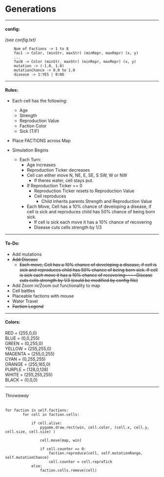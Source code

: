 # Generations
---
#### config:
*(see config.txt)*
```
    Num of Factions -> 1 to 8
    fac1 -> Color, (minStr, maxStr) (minRepr, maxRepr) (x, y)
    ...
    facN -> Color (minStr, maxStr) (minRepr, maxRepr) (x, y)
    mutation -> (-1.0, 1.0)
    mutationChance -> 0.0 to 1.0
    disease -> 1:YES | 0:NO
```
---
#### Rules:
- Each cell has the following:
    - Age
    - Strength
    - Reproduction Value
    - Faction Color
    - Sick (T/F)

- Place FACTIONS across Map

- Simulation Begins
    - Each Turn:
        - Age increases
        - Reproduction Ticker decreases
        - Cell can either move N, NE, E, SE, S SW, W or NW
            - If theres water, cell stays put.
        - If Reproduction Ticker == 0
            - Reproduction Ticker resets to Reproduction Value 
            - Cell reproduces
                - Child inherits parents Strength and Reproduction Value
        -  Each Move, Cell has a 10% chance of developing a disease, if cell is sick and reproduces child has 50% chance of being born sick. 
            - If cell is sick each move it has a 10% chance of recovering
            - Disease cuts cells strength by 1/3
            
---
    


#### To-Do:
-  Add mutations
-  ~~Add Disease~~
    - ~~Each move, Cell has a 10% chance of developing a disease, if cell is sick and reproduces child has 50% chance of being born sick. If cell is sick each move it has a 10% chance of recovering~~~~Disease cuts cells strength by 1/3 (could be modified by config file)~~
- Add Zoom in/Zoom out functionality to map
- Cell battles
- Placeable factions with mouse
- Water Travel
- ~~Faction Legend~~
---
#### Colors:

RED = (255,0,0)\
BLUE = (0,0,255)\
GREEN = (0,255,0)\
YELLOW = (255,255,0)\
MAGENTA = (255,0,255)\
CYAN = (0,255,255)\
ORANGE = (255,165,0)\
PURPLE = (128,0,128)\
WHITE = (255,255,255)\
BLACK = (0,0,0)


---
###### Throwaway
```
for faction in self.factions:
        for cell in faction.cells:

            if cell.alive:
                pygame.draw.rect(win, cell.color, (cell.x, cell.y, cell.size, cell.size) )	
        
                cell.move(map, win)

                if cell.counter == 0:
                    faction.reproduce(cell, self.mutationRange, self.mutationChance)
                    cell.counter = cell.reproTick
            else:
                faction.cells.remove(cell)
```

